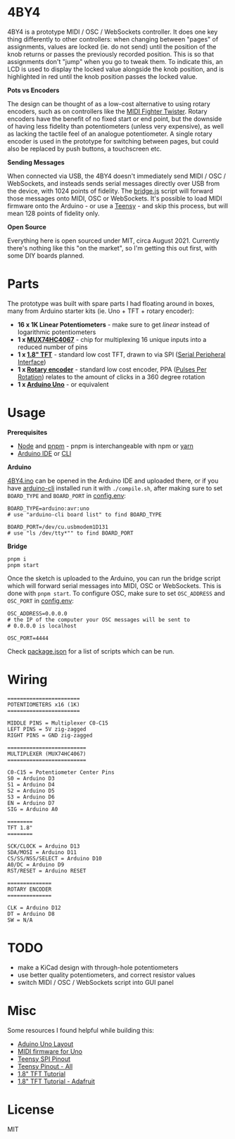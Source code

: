 # 4BY4

4BY4 is a prototype MIDI / OSC / WebSockets controller. It does one key thing differently to other controllers: when changing between "pages" of assignments, values are locked (ie. do not send) until the position of the knob returns or passes the previously recorded position. This is so that assignments don't "jump" when you go to tweak them. To indicate this, an LCD is used to display the locked value alongside the knob position, and is highlighted in red until the knob position passes the locked value. 

**Pots vs Encoders**

The design can be thought of as a low-cost alternative to using rotary encoders, such as on controllers like the [MIDI Fighter Twister](https://www.midifighter.com/#Twister). Rotary encoders have the benefit of no fixed start or end point, but the downside of having less fidelity than potentiometers (unless very expensive), as well as lacking the tactile feel of an analogue potentiometer. A single rotary encoder is used in the prototype for switching between pages, but could also be replaced by push buttons, a touchscreen etc.

**Sending Messages**

When connected via USB, the 4BY4 doesn't immediately send MIDI / OSC / WebSockets, and insteads sends serial messages directly over USB from the device, with 1024 points of fidelity. The [bridge.js](bridge.js) script will forward those messages onto MIDI, OSC or WebSockets. It's possible to load MIDI firmware onto the Arduino - or use a [Teensy](https://www.pjrc.com/teensy/) - and skip this process, but will mean 128 points of fidelity only.

**Open Source**

Everything here is open sourced under MIT, circa August 2021. Currently there's nothing like this "on the market", so I'm getting this out first, with some DIY boards planned.

# Parts

The prototype was built with spare parts I had floating around in boxes, many from Arduino starter kits (ie. Uno + TFT + rotary encoder):

* **16 x 1K Linear Potentiometers** - make sure to get *linear* instead of logarithmic potentiometers
* **1 x [MUX74HC4067](https://www.sparkfun.com/products/9056)** - chip for multiplexing 16 unique inputs into a reduced number of pins
* **1 x [1.8" TFT](https://www.adafruit.com/product/358)** - standard low cost TFT, drawn to via SPI ([Serial Peripheral Interface](https://learn.sparkfun.com/tutorials/serial-peripheral-interface-spi/all))
* **1 x [Rotary encoder](https://www.hobbyelectronica.nl/product/rotary-encoder-module/)** - standard low cost encoder, PPA ([Pulses Per Rotation](https://www.cuidevices.com/blog/what-is-encoder-ppr-cpr-and-lpr)) relates to the amount of clicks in a 360 degree rotation
* **1 x [Arduino Uno](https://store.arduino.cc/products/arduino-uno-rev3)** - or equivalent

# Usage

**Prerequisites**

* [Node](https://nodejs.org/en/download/package-manager/) and [pnpm](https://pnpm.io/) - pnpm is interchangeable with npm or [yarn](https://yarnpkg.com/)
* [Arduino IDE](https://www.arduino.cc/en/software/) or [CLI](https://github.com/arduino/arduino-cli)

**Arduino**

[4BY4.ino](4BY4.ino) can be opened in the Arduino IDE and uploaded there, or if you have [arduino-cli](https://github.com/arduino/arduino-cli) installed run it with `./compile.sh`, after making sure to set `BOARD_TYPE` and `BOARD_PORT` in [config.env](config.env):

```
BOARD_TYPE=arduino:avr:uno
# use "arduino-cli board list" to find BOARD_TYPE

BOARD_PORT=/dev/cu.usbmodem1D131
# use "ls /dev/tty*"" to find BOARD_PORT
```

**Bridge**

```
pnpm i 
pnpm start
```

Once the sketch is uploaded to the Arduino, you can run the bridge script which will forward serial messages into MIDI, OSC or WebSockets. This is done with `pnpm start`. To configure OSC, make sure to set `OSC_ADDRESS` and `OSC_PORT` in [config.env](config.env):

```
OSC_ADDRESS=0.0.0.0
# the IP of the computer your OSC messages will be sent to
# 0.0.0.0 is localhost

OSC_PORT=4444
```

Check [package.json](package.json) for a list of scripts which can be run.

# Wiring

```
=======================
POTENTIOMETERS x16 (1K)
=======================

MIDDLE PINS = Multiplexer C0-C15
LEFT PINS = 5V zig-zagged
RIGHT PINS = GND zig-zagged

=========================
MULTIPLEXER (MUX74HC4067)
=========================

C0-C15 = Potentiometer Center Pins
S0 = Arduino D3
S1 = Arduino D4
S2 = Arduino D5
S3 = Arduino D6
EN = Arduino D7
SIG = Arduino A0

========
TFT 1.8"
========

SCK/CLOCK = Arduino D13
SDA/MOSI = Arduino D11
CS/SS/NSS/SELECT = Arduino D10
A0/DC = Arduino D9
RST/RESET = Arduino RESET

==============
ROTARY ENCODER
==============

CLK = Arduino D12
DT = Arduino D8
SW = N/A
```

# TODO

* make a KiCad design with through-hole potentiometers
* use better quality potentiometers, and correct resistor values
* switch MIDI / OSC / WebSockets script into GUI panel

# Misc

Some resources I found helpful while building this:

* [Aduino Uno Layout](arduino.jpeg)
* [MIDI firmware for Uno](arduino.jpeg)
* [Teensy SPI Pinout](arduino.jpeg)
* [Teensy Pinout - All](https://www.pjrc.com/teensy/pinout.html)
* [1.8" TFT Tutorial](https://randomnerdtutorials.com/guide-to-1-8-tft-display-with-arduino)
* [1.8" TFT Tutorial - Adafruit](https://learn.adafruit.com/1-8-tft-display/breakout-wiring-and-test)

# License

MIT
